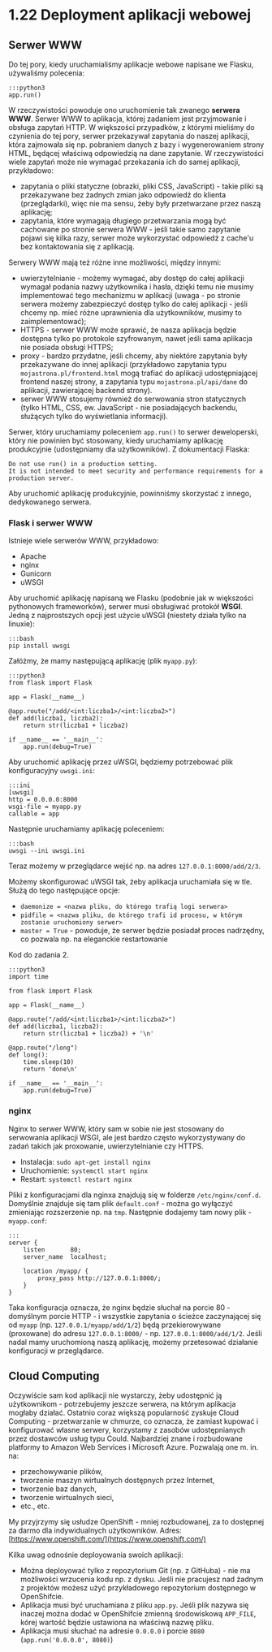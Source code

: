 1.22 Deployment aplikacji webowej
=================================

Serwer WWW
----------

Do tej pory, kiedy uruchamialiśmy aplikacje webowe napisane we Flasku, używaliśmy polecenia:

    :::python3
    app.run()

W rzeczywistości powoduje ono uruchomienie tak zwanego **serwera WWW**. Serwer WWW to aplikacja, której zadaniem jest
przyjmowanie i obsługa zapytań HTTP. W większości przypadków, z którymi mieliśmy do czynienia do tej pory,
serwer przekazywał zapytania do naszej aplikacji, która zajmowała się np. pobraniem danych z bazy i wygenerowaniem
strony HTML, będącej właściwą odpowiedzią na dane zapytanie. W rzeczywistości wiele zapytań może nie wymagać
przekazania ich do samej aplikacji, przykładowo:
- zapytania o pliki statyczne (obrazki, pliki CSS, JavaScript) - takie pliki są przekazywane bez żadnych zmian
jako odpowiedź do klienta (przeglądarki), więc nie ma sensu, żeby były przetwarzane przez naszą aplikację;
- zapytania, które wymagają długiego przetwarzania mogą być cachowane po stronie serwera WWW - jeśli takie samo
zapytanie pojawi się kilka razy, serwer może wykorzystać odpowiedź z cache'u bez kontaktowania się z aplikacją.

Serwery WWW mają też różne inne możliwości, między innymi:
- uwierzytelnianie - możemy wymagać, aby dostęp do całej aplikacji wymagał podania nazwy użytkownika i hasła,
dzięki temu nie musimy implementować tego mechanizmu w aplikacji (uwaga - po stronie serwera możemy zabezpieczyć
dostęp tylko do całej aplikacji - jeśli chcemy np. mieć różne uprawnienia dla użytkowników, musimy to zaimplementować);
- HTTPS - serwer WWW może sprawić, że nasza aplikacja będzie dostępna tylko po protokole szyfrowanym, nawet jeśli
sama aplikacja nie posiada obsługi HTTPS;
- proxy - bardzo przydatne, jeśli chcemy, aby niektóre zapytania były przekazywane do innej aplikacji (przykładowo
zapytania typu `mojastrona.pl/frontend.html` mogą trafiać do aplikacji udostępniającej frontend naszej strony,
a zapytania typu `mojastrona.pl/api/dane` do aplikacji, zawierającej backend strony).
- serwer WWW stosujemy również do serwowania stron statycznych (tylko HTML, CSS, ew. JavaScript - nie posiadających
backendu, służących tylko do wyświetlania informacji).

Serwer, który uruchamiamy poleceniem `app.run()` to serwer deweloperski, który nie powinien być stosowany, kiedy
uruchamiamy aplikację produkcyjnie (udostępniamy dla użytkowników). Z dokumentacji Flaska:

    Do not use run() in a production setting.
    It is not intended to meet security and performance requirements for a production server.

Aby uruchomić aplikację produkcyjnie, powinniśmy skorzystać z innego, dedykowanego serwera.

### Flask i serwer WWW

Istnieje wiele serwerów WWW, przykładowo:
- Apache
- nginx
- Gunicorn
- uWSGI

Aby uruchomić aplikację napisaną we Flasku (podobnie jak w większości pythonowych frameworków), serwer musi
obsługiwać protokół **WSGI**. Jedną z najprostszych opcji jest użycie uWSGI (niestety działa tylko na linuxie):

    :::bash
    pip install uwsgi

Załóżmy, że mamy następującą aplikację (plik `myapp.py`):

    :::python3
    from flask import Flask

    app = Flask(__name__)
    
    @app.route("/add/<int:liczba1>/<int:liczba2>")
    def add(liczba1, liczba2):
        return str(liczba1 + liczba2)
    
    if __name__ == '__main__':
        app.run(debug=True)

Aby uruchomić aplikację przez uWSGI, będziemy potrzebować plik konfiguracyjny `uwsgi.ini`:

    :::ini
    [uwsgi]
    http = 0.0.0.0:8000
    wsgi-file = myapp.py
    callable = app

Następnie uruchamiamy aplikację poleceniem:

    :::bash
    uwsgi --ini uwsgi.ini

Teraz możemy w przeglądarce wejść np. na adres `127.0.0.1:8000/add/2/3`.

Możemy skonfigurować uWSGI tak, żeby aplikacja uruchamiała się w tle. Służą do tego następujące opcje:
- `daemonize = <nazwa pliku, do którego trafią logi serwera>`
- `pidfile = <nazwa pliku, do którego trafi id procesu, w którym zostanie uruchomiony serwer>`
- `master = True` - powoduje, że serwer będzie posiadał proces nadrzędny, co pozwala np. na eleganckie restartowanie

Kod do zadania 2.

    :::python3
    import time
    
    from flask import Flask
    
    app = Flask(__name__)
    
    @app.route("/add/<int:liczba1>/<int:liczba2>")
    def add(liczba1, liczba2):
        return str(liczba1 + liczba2) + '\n'
    
    @app.route("/long")
    def long():
        time.sleep(10)
        return 'done\n'
    
    if __name__ == '__main__':
        app.run(debug=True)

### nginx

Nginx to serwer WWW, który sam w sobie nie jest stosowany do serwowania aplikacji WSGI, ale jest bardzo często
wykorzystywany do zadań takich jak proxowanie, uwierzytelnianie czy HTTPS.

- Instalacja: `sudo apt-get install nginx`
- Uruchomienie: `systemctl start nginx`
- Restart: `systemctl restart nginx`

Pliki z konfiguracjami dla nginxa znajdują się w folderze `/etc/nginx/conf.d`. Domyślnie znajduje się tam plik
`default.conf` - można go wyłączyć zmieniając rozszerzenie np. na `tmp`. Następnie dodajemy tam nowy plik - `myapp.conf`:

    :::
    server {
        listen       80;
        server_name  localhost;
    
        location /myapp/ {
            proxy_pass http://127.0.0.1:8000/;
        }
    }

Taka konfiguracja oznacza, że nginx będzie słuchał na porcie 80 - domyślnym porcie HTTP - i wszystkie zapytania
o ścieżce zaczynającej się od `myapp` (np. `127.0.0.1/myapp/add/1/2`) będą przekierowywane (proxowane) do adresu
`127.0.0.1:8000/` - np. `127.0.0.1:8000/add/1/2`. Jeśli nadal mamy uruchomioną naszą aplikację, możemy przetesować
działanie konfiguracji w przeglądarce.

Cloud Computing
---------------

Oczywiście sam kod aplikacji nie wystarczy, żeby udostępnić ją użytkownikom - potrzebujemy jeszcze serwera, na którym
aplikacja mogłaby działać. Ostatnio coraz większą popularność zyskuje Cloud Computing - przetwarzanie w chmurze,
co oznacza, że zamiast kupować i konfigurować własne serwery, korzystamy z zasobów udostępnianych przez dostawców
usług typu Could. Najbardziej znane i rozbudowane platformy to Amazon Web Services i Microsoft Azure. Pozwalają
one m. in. na:
- przechowywanie plików,
- tworzenie maszyn wirtualnych dostępnych przez Internet,
- tworzenie baz danych,
- tworzenie wirtualnych sieci,
- etc., etc.

My przyjrzymy się usłudze OpenShift - mniej rozbudowanej, za to dostępnej za darmo dla indywidualnych użytkowników.
Adres: [https://www.openshift.com/](https://www.openshift.com/)

Kilka uwag odnośnie deployowania swoich aplikacji:
- Można deployować tylko z repozytorium Git (np. z GitHuba) - nie ma możliwości wrzucenia kodu np. z dysku.
Jeśli nie pracujesz nad żadnym z projektów możesz użyć przykładowego repozytorium dostępnego w OpenShifcie.
- Aplikacja musi być uruchamiana z pliku `app.py`. Jeśli plik nazywa się inaczej można dodać w OpenShifcie zmienną
środowiskową `APP_FILE`, kórej wartość będzie ustawiona na właściwą nazwę pliku.
- Aplikacja musi słuchać na adresie `0.0.0.0` i porcie `8080` (`app.run('0.0.0.0', 8080)`)
